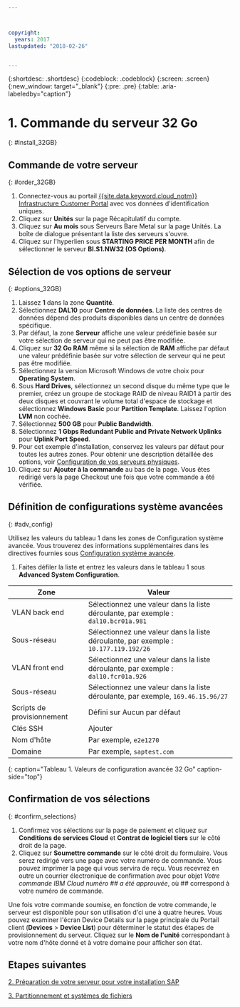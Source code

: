 ```yaml
---



copyright:
  years: 2017
lastupdated: "2018-02-26"


---
```


{:shortdesc: .shortdesc}
{:codeblock: .codeblock}
{:screen: .screen}
{:new_window: target="_blank"}
{:pre: .pre}
{:table: .aria-labeledby="caption"}

# 1. Commande du serveur 32 Go
{: #install_32GB}

## Commande de votre serveur
{: #order_32GB}

1. Connectez-vous au portail [{{site.data.keyword.cloud_notm}} Infrastructure Customer Portal](https://control.softlayer.com) avec vos données d'identification uniques.
2. Cliquez sur **Unités** sur la page Récapitulatif du compte.
3. Cliquez sur **Au mois** sous Serveurs Bare Metal sur la page Unités. La boîte de dialogue présentant la liste des serveurs s'ouvre.
4. Cliquez sur l'hyperlien sous **STARTING PRICE PER MONTH** afin de sélectionner le serveur **BI.S1.NW32 (OS Options)**.

## Sélection de vos options de serveur
{: #options_32GB}

1. Laissez **1** dans la zone **Quantité**.
2. Sélectionnez **DAL10** pour **Centre de données**. La liste des centres de données dépend des produits disponibles dans un centre de données spécifique.
3. Par défaut, la zone **Serveur** affiche une valeur prédéfinie basée sur votre sélection de serveur qui ne peut pas être modifiée.
4. Cliquez sur **32 Go RAM** même si la sélection de **RAM** affiche par défaut une valeur prédéfinie basée sur votre sélection de serveur qui ne peut pas être modifiée.
5. Sélectionnez la version Microsoft Windows de votre choix pour **Operating System**.
6. Sous **Hard Drives**, sélectionnez un second disque du même type que le premier, créez un groupe de stockage RAID de niveau RAID1 à partir des deux disques et couvrant le volume total d'espace de stockage et sélectionnez **Windows Basic** pour **Partition Template**. Laissez l'option **LVM** non cochée.
7. Sélectionnez **500 GB** pour **Public Bandwidth**.
8. Sélectionnez **1 Gbps Redundant Public and Private Network Uplinks** pour **Uplink Port Speed**.
9. Pour cet exemple d'installation, conservez les valeurs par défaut pour toutes les autres zones. Pour obtenir une description détaillée des options, voir [Configuration de vos serveurs physiques](https://console.bluemix.net/docs/bare-metal/configuring.html#setting-up-your-bare-metal-servers).
10. Cliquez sur **Ajouter à la commande** au bas de la page. Vous êtes redirigé vers la page Checkout une fois que votre commande a été vérifiée.

## Définition de configurations système avancées
{: #adv_config}

Utilisez les valeurs du tableau 1 dans les zones de Configuration système avancée. Vous trouverez des informations supplémentaires dans les directives fournies sous [Configuration système avancée](https://console.bluemix.net/docs/bare-metal/configuring.html#advanced-system-configuration).

1. Faites défiler la liste et entrez les valeurs dans le tableau 1 sous **Advanced System Configuration**.

|              Zone               |      Valeur                                                           |
| -------------------------------- | -------------------------------------------------------------------- |
|VLAN back end                      | Sélectionnez une valeur dans la liste déroulante, par exemple : `dal10.bcr01a.981`      |
|Sous-réseau                            | Sélectionnez une valeur dans la liste déroulante, par exemple : `10.177.119.192/26`     |
|VLAN front end                     | Sélectionnez une valeur dans la liste déroulante, par exemple : `dal10.fcr01a.926`      |
|Sous-réseau                            | Sélectionnez une valeur dans la liste déroulante, par exemple, `169.46.15.96/27`       |
|Scripts de provisionnement                 | Défini sur Aucun par défaut                                                     |
|Clés SSH                          | Ajouter                                                                  |
|Nom d'hôte                          | Par exemple, `e2e1270`                                               |
|Domaine                            | Par exemple, `saptest.com`                                           |
{: caption="Tableau 1. Valeurs de configuration avancée 32 Go" caption-side="top"}  

## Confirmation de vos sélections
{: #confirm_selections}

1. Confirmez vos sélections sur la page de paiement et cliquez sur **Conditions de services Cloud** et **Contrat de logiciel tiers** sur le côté droit de la page.
2. Cliquez sur **Soumettre commande** sur le côté droit du formulaire. Vous serez redirigé vers une page avec votre numéro de commande. Vous pouvez imprimer la page qui vous servira de reçu. Vous recevrez en outre un courrier électronique de confirmation avec pour objet *Votre commande IBM Cloud numéro ## a été approuvée*, où ## correspond à votre numéro de commande.

Une fois votre commande soumise, en fonction de votre commande, le serveur est disponible pour son utilisation d'ci une à quatre heures. Vous pouvez examiner l'écran Device Details sur la page principale du Portail client (**Devices** > **Device List**) pour déterminer le statut des étapes de provisionnement du serveur. Cliquez sur le **Nom de l'unité** correspondant à votre nom d'hôte donné et à votre domaine pour afficher son état.

## Etapes suivantes

  [2. Préparation de votre serveur pour votre installation SAP](/docs/infrastructure/sap-netweaver-ms-qrg/ms-prepare-server-32GB.html)
  
  [3. Partitionnement et systèmes de fichiers](/docs/infrastructure/sap-netweaver-ms-qrg/ms-partition-32GB.html)

